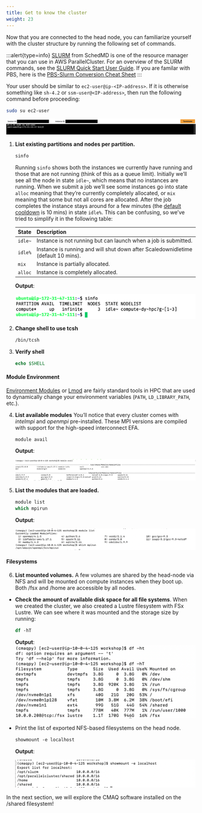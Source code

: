 ```yaml
---
title: Get to know the cluster
weight: 23
--- 
```


Now that you are connected to the head node, you can familiarize yourself with the cluster structure by running the following set of commands.

:::alert{type=info}
[SLURM](https://slurm.schedmd.com/) from SchedMD is one of the resource manager that you can use in AWS ParallelCluster. For an overview of the SLURM commands, see the [SLURM Quick Start User Guide](https://slurm.schedmd.com/quickstart.html). If you are familar with PBS, here is the [PBS-Slurm Conversion Cheat Sheet](https://www.nrel.gov/hpc/assets/pdfs/pbs-to-slurm-translation-sheet.pdf)
:::

Your user should be similar to `ec2-user@ip-<IP-address>`. If it is otherwise something like `sh-4.2` or `ssm-user@<IP-address>`, then run the following command before proceeding:

```bash
sudo su ec2-user
```

![ec2-user](/static/images/1-gettoknow-ec2user.png)

1. **List existing partitions and nodes per partition.** 

    ```bash
    sinfo
    ```

    Running `sinfo` shows both the instances we currently have running and those that are not running (think of this as a queue limit). Initially we’ll see all the node in state `idle~`, which means that no instances are running. When we submit a job we’ll see some instances go into state `alloc` meaning that they’re currently completely allocated, or `mix` meaning that some but not all cores are allocated. After the job completes the instance stays around for a few minutes (the [default cooldown](https://docs.aws.amazon.com/parallelcluster/latest/ug/Scheduling-v3.html#yaml-Scheduling-SlurmSettings-ScaledownIdletime) is 10 mins) in state `idle%`. This can be confusing, so we’ve tried to simplify it in the following table:

    | State   | Description                                                 |
    | -----   | ----------------------------------------------------------- |
    | `idle~` | Instance is not running but can launch when a job is submitted. |
    | `idle%` | Instance is running and will shut down after Scaledownidletime (default 10 mins). |
    | `mix`   | Instance is partially allocated.                            |
    | `alloc` | Instance is completely allocated.                           |

    **Output**:

    ![sinfo](/static/images/1-gettoknow-sinfo.png)

2. **Change shell to use tcsh**

   ```csh
   /bin/tcsh
   ```

3. **Verify shell**

   ```csh
   echo $SHELL 
   ```

#### Module Environment

[Environment Modules](http://modules.sourceforge.net/) or [Lmod](https://lmod.readthedocs.io/en/latest/) are fairly standard tools in HPC that are used to dynamically change your environment variables (`PATH`, `LD_LIBRARY_PATH`, etc.).

4. **List available modules** You’ll notice that every cluster comes with *intelmpi* and *openmpi* pre-installed. These MPI versions are compiled with support for the high-speed interconnect EFA.

    ```csh
    module avail
    ```

    **Output**:

    ![module avail](/static/images/1-gettoknow-moduleavail.png)

5. **List the modules that are loaded.** 

    ```csh
    module list
    which mpirun
    ```

    **Output**:

    ![module load intelmpi](/static/images/1-gettoknow-whichmpirun.png)

#### Filesystems

6. **List mounted volumes.** A few volumes are shared by the head-node via NFS and will be mounted on compute instances when they boot up. Both /fsx and /home are accessible by all nodes.

* **Check the amount of available disk space for all file systems**. When we created the cluster, we also created a Lustre filesystem with FSx Lustre. We can see where it was mounted and the storage size by running:

    ```csh
    df -hT
    ```
  
    **Output**:
    ![dfht](/static/images/1-gettoknow-dfht.png)

* Print the list of exported NFS-based filesystems on the head node.

    ```csh
    showmount -e localhost
    ```

    **Output**:

    ![Showmount](/static/images/1-gettoknow-showmount.png)

In the next section, we will explore the CMAQ software installed on the /shared filesystem!
